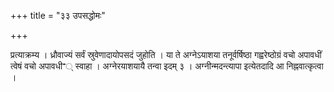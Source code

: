 +++
title = "३३ उपसद्धोमः"

+++

प्रत्याक्रम्य । ध्रौवाज्यं सर्वं स्रुवेणादायोपसदं जुहोति । या ते अग्नेऽयाशया तनूर्वर्षिष्ठा गह्वरेष्ठोग्रं वचो अपावधीं त्वेषं वचो अपावधीꣲ् स्वाहा । अग्नेरयाशयायै तन्वा इदम् ३ । अग्नीन्मदन्त्यापा इत्येतदादि आ निह्नवात्कृत्वा ।
